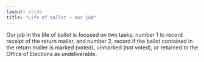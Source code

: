 ```yaml
---
layout: slide
title: "Life of ballot – our job"
---
```


Our job in the life of ballot is focused on two tasks; number 1 to record receipt of the return mailer, and number 2, record if the ballot contained in the return mailer is marked (voted), unmarked (not voted), or returned to the Office of Elections as undeliverable. 
